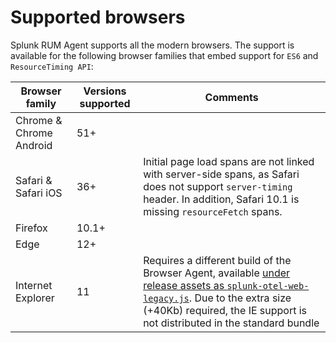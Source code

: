 # Supported browsers

Splunk RUM Agent supports all the modern browsers. The support is available for the following browser families that embed support for `ES6` and `ResourceTiming API`:

|Browser family|Versions supported|Comments|
|---|---|---|
|Chrome & Chrome Android|51+||
|Safari & Safari iOS|36+|Initial page load spans are not linked with server-side spans, as Safari does not support `server-timing` header. In addition, Safari 10.1 is missing `resourceFetch` spans.|
|Firefox|10.1+||
|Edge|12+||
|Internet Explorer|11|Requires a different build of the Browser Agent, available [under release assets as `splunk-otel-web-legacy.js`](https://github.com/signalfx/splunk-otel-js-web/releases/latest). Due to the extra size (+40Kb) required, the IE support is not distributed in the standard bundle|
